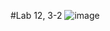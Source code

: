 #Lab 12, 3-2
![image](https://user-images.githubusercontent.com/126728842/226082593-09470e49-23f2-4979-b276-70d6cf53735f.png)

